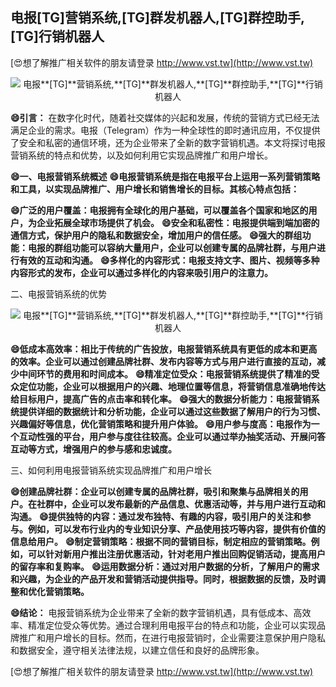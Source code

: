 ## **电报**[TG]**营销系统,**[TG]**群发机器人,**[TG]**群控助手,**[TG]**行销机器人**

[😍想了解推广相关软件的朋友请登录 http://www.vst.tw](http://www.vst.tw)

 <center><img src="https://vst.tw/MP4/tuiguang/png/2.png" alt="电报**[TG]**营销系统,**[TG]**群发机器人,**[TG]**群控助手,**[TG]**行销机器人"></center>

**😄引言：**
在数字化时代，随着社交媒体的兴起和发展，传统的营销方式已经无法满足企业的需求。电报（Telegram）作为一种全球性的即时通讯应用，不仅提供了安全和私密的通信环境，还为企业带来了全新的数字营销机遇。本文将探讨电报营销系统的特点和优势，以及如何利用它实现品牌推广和用户增长。

**😄一、电报营销系统概述**
**😄电报营销系统是指在电报平台上运用一系列营销策略和工具，以实现品牌推广、用户增长和销售增长的目标。其核心特点包括：**

**😄广泛的用户覆盖：电报拥有全球化的用户基础，可以覆盖各个国家和地区的用户，为企业拓展全球市场提供了机会。**
**😄安全和私密性：电报提供端到端加密的通信方式，保护用户的隐私和数据安全，增加用户的信任感。**
**😄强大的群组功能：电报的群组功能可以容纳大量用户，企业可以创建专属的品牌社群，与用户进行有效的互动和沟通。**
**😄多样化的内容形式：电报支持文字、图片、视频等多种内容形式的发布，企业可以通过多样化的内容来吸引用户的注意力。**

二、电报营销系统的优势

 <center><img src="https://vst.tw/MP4/tuiguang/png/8.png" alt="电报**[TG]**营销系统,**[TG]**群发机器人,**[TG]**群控助手,**[TG]**行销机器人"></center>

**😄低成本高效率：相比于传统的广告投放，电报营销系统具有更低的成本和更高的效率。企业可以通过创建品牌社群、发布内容等方式与用户进行直接的互动，减少中间环节的费用和时间成本。**
**😄精准定位受众：电报营销系统提供了精准的受众定位功能，企业可以根据用户的兴趣、地理位置等信息，将营销信息准确地传达给目标用户，提高广告的点击率和转化率。**
**😄强大的数据分析能力：电报营销系统提供详细的数据统计和分析功能，企业可以通过这些数据了解用户的行为习惯、兴趣偏好等信息，优化营销策略和提升用户体验。**
**😄用户参与度高：电报作为一个互动性强的平台，用户参与度往往较高。企业可以通过举办抽奖活动、开展问答互动等方式，增强用户的参与感和忠诚度。**

三、如何利用电报营销系统实现品牌推广和用户增长

**😄创建品牌社群：企业可以创建专属的品牌社群，吸引和聚集与品牌相关的用户。在社群中，企业可以发布最新的产品信息、优惠活动等，并与用户进行互动和沟通。**
**😄提供独特的内容：通过发布独特、有趣的内容，吸引用户的关注和参与。例如，可以发布行业内的专业知识分享、产品使用技巧等内容，提供有价值的信息给用户。**
**😄制定营销策略：根据不同的营销目标，制定相应的营销策略。例如，可以针对新用户推出注册优惠活动，针对老用户推出回购促销活动，提高用户的留存率和复购率。**
**😄运用数据分析：通过对用户数据的分析，了解用户的需求和兴趣，为企业的产品开发和营销活动提供指导。同时，根据数据的反馈，及时调整和优化营销策略。**

**😄结论：**
电报营销系统为企业带来了全新的数字营销机遇，具有低成本、高效率、精准定位受众等优势。通过合理利用电报平台的特点和功能，企业可以实现品牌推广和用户增长的目标。然而，在进行电报营销时，企业需要注意保护用户隐私和数据安全，遵守相关法律法规，以建立信任和良好的品牌形象。

[😍想了解推广相关软件的朋友请登录 http://www.vst.tw](http://www.vst.tw)



